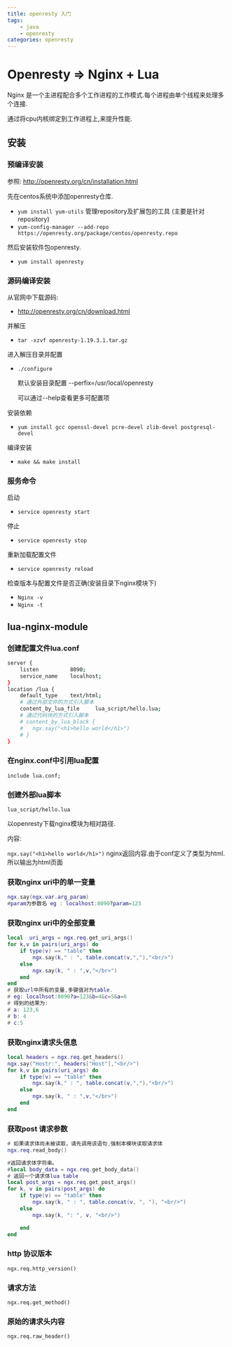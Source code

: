 ```yaml
---
title: openresty 入门
tags: 
	- java
	- openresty
categories: openresty
---
```


#  Openresty => Nginx + Lua

Nginx 是一个主进程配合多个工作进程的工作模式.每个进程由单个线程来处理多个连接.

通过将cpu内核绑定到工作进程上,来提升性能.



## 安装

### 预编译安装

参照: http://openresty.org/cn/installation.html

先在centos系统中添加openresty仓库.

- `yum install yum-utils`   管理repository及扩展包的工具 (主要是针对repository)
- `yum-config-manager --add-repo https://openresty.org/package/centos/openresty.repo`

然后安装软件包openresty.

- `yum install openresty`

### 源码编译安装

从官网中下载源码:

- http://openresty.org/cn/download.html

并解压 

- `tar -xzvf openresty-1.19.3.1.tar.gz`

进入解压目录并配置 

- `./configure`

  默认安装目录配置  --perfix=/usr/local/openresty

  可以通过--help查看更多可配置项

安装依赖

- `yum install gcc openssl-devel pcre-devel zlib-devel postgresql-devel`

编译安装

- `make && make install`

### 服务命令

启动 

- `service openresty start`

停止

- `service openresty stop`

重新加载配置文件

- `service openresty reload`

检查版本与配置文件是否正确(安装目录下nginx模块下)

- `Nginx -v`
- `Nginx -t`





## lua-nginx-module

### 创建配置文件lua.conf

```bash
server {
	listen 			8090;
	service_name	localhost;
}
location /lua {
	default_type	text/html;
	# 通过外部文件的方式引入脚本
	content_by_lua_file		lua_script/hello.lua; 
	# 通过代码块的方式引入脚本
	# content_by_lua_block {
	# 	ngx.say("<h1>hello world</h1>")
	# }
}
```

### 在nginx.conf中引用lua配置

`include lua.conf;`

### 创建外部lua脚本

`lua_script/hello.lua`

以openresty下载nginx模块为相对路径.

内容:

`ngx.say("<h1>hello world</h1>")` nginx返回内容.由于conf定义了类型为html.所以输出为html页面

### 获取nginx uri中的单一变量

```lua
ngx.say(ngx.var.arg_param)
#param为参数名 eg : localhost:8090?param=123
```

### 获取nginx uri中的全部变量

```lua
local  uri_args = ngx.req.get_uri_args()
for k,v in pairs(uri_args) do
	if type(v) == "table" then
		ngx.say(k," : ", table.concat(v,","),"<br/>")
	else
		ngx.say(k, " : ",v,"</br>")
	end
end
# 获取url中所有的变量,多键值对为table.
# eg: localhsot:8090?a=123&b=4&c=5&a=6
# 得到的结果为:
# a: 123,6
# b: 4
# c:5
```

### 获取nginx请求头信息

```lua
local headers = ngx.req.get_headers()
ngx.say("Hostr:", headers["Host"],"<br/>")
for k,v in pairs(uri_args) do
	if type(v) == "table" then
		ngx.say(k," : ", table.concat(v,","),"<br/>")
	else
		ngx.say(k, " : ",v,"</br>")
	end
end
```

### 获取post 请求参数

``` lua
# 如果请求体尚未被读取，请先调用该语句,强制本模块读取请求体
ngx.req.read_body() 

#返回请求体字符串。
#local body_data = ngx.req.get_body_data()  
# 返回一个请求体lua table
local post_args = ngx.req.get_post_args()  
for k, v in pairs(post_args) do  
    if type(v) == "table" then  
        ngx.say(k, " : ", table.concat(v, ", "), "<br/>")  
    else  
        ngx.say(k, ": ", v, "<br/>")  

    end  
end

```

### http 协议版本

`ngx.req.http_version()`

### 请求方法

`ngx.req.get_method()`

### 原始的请求头内容

`ngx.req.raw_header()`







